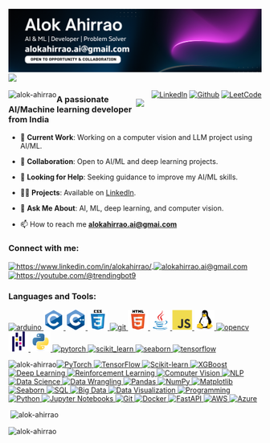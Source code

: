 ![Github Banner](https://github.com/alok-ahirrao/alok-ahirrao/blob/main/Github_banner_alok.png)
<img src="https://user-images.githubusercontent.com/73097560/115834477-dbab4500-a447-11eb-908a-139a6edaec5c.gif">
<p align="left">
  <img src="https://komarev.com/ghpvc/?username=alok-ahirrao&label=Profile%20views&color=0e75b6&style=flat" alt="alok-ahirrao" style="float: left;"/>
  <span style="float: right; margin-left: 10px;">
    <a href="https://www.linkedin.com/in/alokahirrao/" target="_blank"><img alt="LinkedIn" width="22" src="https://cdn.simpleicons.org/linkedin/white" /></a>
    <a href="https://github.com/alok-ahirrao" target="_blank"><img alt="Github" width="22" src="https://cdn.simpleicons.org/github/white" /></a>
    <a href="https://leetcode.com/u/Alok1108/" target="_blank"><img alt="LeetCode" width="22" src="https://cdn.simpleicons.org/leetcode/white" /></a>
  </span>
</p>

<a target="_blank"><img align='right' src='https://user-images.githubusercontent.com/5713670/87202985-820dcb80-c2b6-11ea-9f56-7ec461c497c3.gif' width='250'></a>
<h3>A passionate AI/Machine learning developer from India</h3>

- 🔭 **Current Work**: Working on a computer vision and LLM project using AI/ML.

- 👯 **Collaboration**: Open to AI/ML and deep learning projects. 

- 🤝  **Looking for Help**: Seeking guidance to improve my AI/ML skills. 

- 👨‍💻 **Projects**: Available on [LinkedIn](https://www.linkedin.com/in/alokahirrao/).

- 💬 **Ask Me About**: AI, ML, deep learning, and computer vision.
  
- 📫 How to reach me **alokahirrao.ai@gmai.com**

<h3 align="left">Connect with me:</h3>
<p align="left">
  <a href="https://www.linkedin.com/in/alokahirrao/" target="blank">
    <img align="center" src="https://raw.githubusercontent.com/rahuldkjain/github-profile-readme-generator/master/src/images/icons/Social/linked-in-alt.svg" alt="https://www.linkedin.com/in/alokahirrao/" height="30" width="40" />
  </a>
  <a href="mailto:alokahirrao.ai@gmail.com" target="blank">
    <img align="center" src="https://cdn.simpleicons.org/gmail" alt="alokahirrao.ai@gmail.com" height="30" width="40" />
  </a>
  <a href="https://youtube.com/@trendingbot9" target="blank">
    <img align="center" src="https://raw.githubusercontent.com/rahuldkjain/github-profile-readme-generator/master/src/images/icons/Social/youtube.svg" alt="https://youtube.com/@trendingbot9" height="30" width="40" />
  </a>
</p>

<h3 align="left">Languages and Tools:</h3>
<p align="left"> <a href="https://www.arduino.cc/" target="_blank" rel="noreferrer"> <img src="https://cdn.worldvectorlogo.com/logos/arduino-1.svg" alt="arduino" width="40" height="40"/> </a> <a href="https://www.cprogramming.com/" target="_blank" rel="noreferrer"> <img src="https://raw.githubusercontent.com/devicons/devicon/master/icons/c/c-original.svg" alt="c" width="40" height="40"/> </a> <a href="https://www.w3schools.com/cpp/" target="_blank" rel="noreferrer"> <img src="https://raw.githubusercontent.com/devicons/devicon/master/icons/cplusplus/cplusplus-original.svg" alt="cplusplus" width="40" height="40"/> </a> <a href="https://www.w3schools.com/css/" target="_blank" rel="noreferrer"> <img src="https://raw.githubusercontent.com/devicons/devicon/master/icons/css3/css3-original-wordmark.svg" alt="css3" width="40" height="40"/> </a> <a href="https://git-scm.com/" target="_blank" rel="noreferrer"> <img src="https://www.vectorlogo.zone/logos/git-scm/git-scm-icon.svg" alt="git" width="40" height="40"/> </a> <a href="https://www.w3.org/html/" target="_blank" rel="noreferrer"> <img src="https://raw.githubusercontent.com/devicons/devicon/master/icons/html5/html5-original-wordmark.svg" alt="html5" width="40" height="40"/> </a> <a href="https://www.java.com" target="_blank" rel="noreferrer"> <img src="https://raw.githubusercontent.com/devicons/devicon/master/icons/java/java-original.svg" alt="java" width="40" height="40"/> </a> <a href="https://developer.mozilla.org/en-US/docs/Web/JavaScript" target="_blank" rel="noreferrer"> <img src="https://raw.githubusercontent.com/devicons/devicon/master/icons/javascript/javascript-original.svg" alt="javascript" width="40" height="40"/> </a> <a href="https://www.linux.org/" target="_blank" rel="noreferrer"> <img src="https://raw.githubusercontent.com/devicons/devicon/master/icons/linux/linux-original.svg" alt="linux" width="40" height="40"/> </a> <a href="https://opencv.org/" target="_blank" rel="noreferrer"> <img src="https://www.vectorlogo.zone/logos/opencv/opencv-icon.svg" alt="opencv" width="40" height="40"/> </a> <a href="https://pandas.pydata.org/" target="_blank" rel="noreferrer"> <img src="https://raw.githubusercontent.com/devicons/devicon/2ae2a900d2f041da66e950e4d48052658d850630/icons/pandas/pandas-original.svg" alt="pandas" width="40" height="40"/> </a> <a href="https://www.python.org" target="_blank" rel="noreferrer"> <img src="https://raw.githubusercontent.com/devicons/devicon/master/icons/python/python-original.svg" alt="python" width="40" height="40"/> </a> <a href="https://pytorch.org/" target="_blank" rel="noreferrer"> <img src="https://www.vectorlogo.zone/logos/pytorch/pytorch-icon.svg" alt="pytorch" width="40" height="40"/> </a> <a href="https://scikit-learn.org/" target="_blank" rel="noreferrer"> <img src="https://upload.wikimedia.org/wikipedia/commons/0/05/Scikit_learn_logo_small.svg" alt="scikit_learn" width="40" height="40"/> </a> <a href="https://seaborn.pydata.org/" target="_blank" rel="noreferrer"> <img src="https://seaborn.pydata.org/_images/logo-mark-lightbg.svg" alt="seaborn" width="40" height="40"/> </a> <a href="https://www.tensorflow.org" target="_blank" rel="noreferrer"> <img src="https://www.vectorlogo.zone/logos/tensorflow/tensorflow-icon.svg" alt="tensorflow" width="40" height="40"/> </a> </p>

<p><img align="left" src="https://github-readme-stats.vercel.app/api/top-langs?username=alok-ahirrao&show_icons=true&locale=en&layout=compact" alt="alok-ahirrao" /></p>



<p align="left">
  <!-- PyTorch -->
  <a href="https://pytorch.org/" target="_blank">
    <img alt="PyTorch" width="40" src="https://cdn.simpleicons.org/pytorch/white" />
  </a>
  
  <!-- TensorFlow -->
  <a href="https://www.tensorflow.org/" target="_blank">
    <img alt="TensorFlow" width="40" src="https://cdn.simpleicons.org/tensorflow/white" />
  </a>
  
  <!-- Scikit-learn -->
  <a href="https://scikit-learn.org/" target="_blank">
    <img alt="Scikit-learn" width="40" src="https://cdn.simpleicons.org/scikit-learn/white" />
  </a>

  <!-- XGBoost -->
  <a href="https://xgboost.readthedocs.io/" target="_blank">
    <img alt="XGBoost" width="40" src="https://cdn.simpleicons.org/xgboost/white" />
  </a>

  <!-- Deep Learning -->
  <a href="https://en.wikipedia.org/wiki/Deep_learning" target="_blank">
    <img alt="Deep Learning" width="40" src="https://cdn.simpleicons.org/deep-learning/white" />
  </a>

  <!-- Reinforcement Learning -->
  <a href="https://en.wikipedia.org/wiki/Reinforcement_learning" target="_blank">
    <img alt="Reinforcement Learning" width="40" src="https://cdn.simpleicons.org/reinforcement-learning/white" />
  </a>

  <!-- Computer Vision -->
  <a href="https://en.wikipedia.org/wiki/Computer_vision" target="_blank">
    <img alt="Computer Vision" width="40" src="https://cdn.simpleicons.org/computer-vision/white" />
  </a>

  <!-- NLP -->
  <a href="https://en.wikipedia.org/wiki/Natural_language_processing" target="_blank">
    <img alt="NLP" width="40" src="https://cdn.simpleicons.org/nlp/white" />
  </a>

  <!-- Data Science & Analytics -->
  <a href="https://en.wikipedia.org/wiki/Data_science" target="_blank">
    <img alt="Data Science" width="40" src="https://cdn.simpleicons.org/datascience/white" />
  </a>

  <!-- Data Wrangling -->
  <a href="https://en.wikipedia.org/wiki/Data_wrangling" target="_blank">
    <img alt="Data Wrangling" width="40" src="https://cdn.simpleicons.org/data-wrangling/white" />
  </a>

  <!-- Pandas -->
  <a href="https://pandas.pydata.org/" target="_blank">
    <img alt="Pandas" width="40" src="https://cdn.simpleicons.org/pandas/white" />
  </a>

  <!-- NumPy -->
  <a href="https://numpy.org/" target="_blank">
    <img alt="NumPy" width="40" src="https://cdn.simpleicons.org/numpy/white" />
  </a>

  <!-- Matplotlib -->
  <a href="https://matplotlib.org/" target="_blank">
    <img alt="Matplotlib" width="40" src="https://cdn.simpleicons.org/matplotlib/white" />
  </a>

  <!-- Seaborn -->
  <a href="https://seaborn.pydata.org/" target="_blank">
    <img alt="Seaborn" width="40" src="https://cdn.simpleicons.org/seaborn/white" />
  </a>

  <!-- SQL -->
  <a href="https://www.sql.com/" target="_blank">
    <img alt="SQL" width="40" src="https://cdn.simpleicons.org/sql/white" />
  </a>

  <!-- Big Data -->
  <a href="https://en.wikipedia.org/wiki/Big_data" target="_blank">
    <img alt="Big Data" width="40" src="https://cdn.simpleicons.org/bigdata/white" />
  </a>

  <!-- Data Visualization -->
  <a href="https://en.wikipedia.org/wiki/Data_visualization" target="_blank">
    <img alt="Data Visualization" width="40" src="https://cdn.simpleicons.org/datavisualization/white" />
  </a>

  <!-- Programming & Tools -->
  <a href="https://en.wikipedia.org/wiki/Programming_language" target="_blank">
    <img alt="Programming" width="40" src="https://cdn.simpleicons.org/programming/white" />
  </a>

  <!-- Python -->
  <a href="https://www.python.org/" target="_blank">
    <img alt="Python" width="40" src="https://cdn.simpleicons.org/python/white" />
  </a>

  <!-- Jupyter Notebooks -->
  <a href="https://jupyter.org/" target="_blank">
    <img alt="Jupyter Notebooks" width="40" src="https://cdn.simpleicons.org/jupyter/white" />
  </a>

  <!-- Git -->
  <a href="https://git-scm.com/" target="_blank">
    <img alt="Git" width="40" src="https://cdn.simpleicons.org/git/white" />
  </a>

  <!-- Docker -->
  <a href="https://www.docker.com/" target="_blank">
    <img alt="Docker" width="40" src="https://cdn.simpleicons.org/docker/white" />
  </a>

  <!-- FastAPI -->
  <a href="https://fastapi.tiangolo.com/" target="_blank">
    <img alt="FastAPI" width="40" src="https://cdn.simpleicons.org/fastapi/white" />
  </a>

  <!-- AWS -->
  <a href="https://aws.amazon.com/" target="_blank">
    <img alt="AWS" width="40" src="https://cdn.simpleicons.org/amazonaws/white" />
  </a>

  <!-- Azure -->
  <a href="https://azure.microsoft.com/" target="_blank">
    <img alt="Azure" width="40" src="https://cdn.simpleicons.org/azure/white" />
  </a>
</p>

<p>&nbsp;<img align="center" src="https://github-readme-stats.vercel.app/api?username=alok-ahirrao&show_icons=true&locale=en" alt="alok-ahirrao" /></p>

<p><img align="center" src="https://github-readme-streak-stats.herokuapp.com/?user=alok-ahirrao&" alt="alok-ahirrao" /></p>
